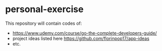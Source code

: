 # personal-exercise

This repository will contain codes of:
- https://www.udemy.com/course/go-the-complete-developers-guide/
- project ideas listed here https://github.com/florinpop17/app-ideas
- etc.
